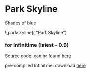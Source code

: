 # Park Skyline
Shades of blue


![parkskyline]( "Park Skyline")

### for Infinitime (latest - 0.9)
Source code: can be found [here]()

pre-compiled Infinitime: download [here]()
